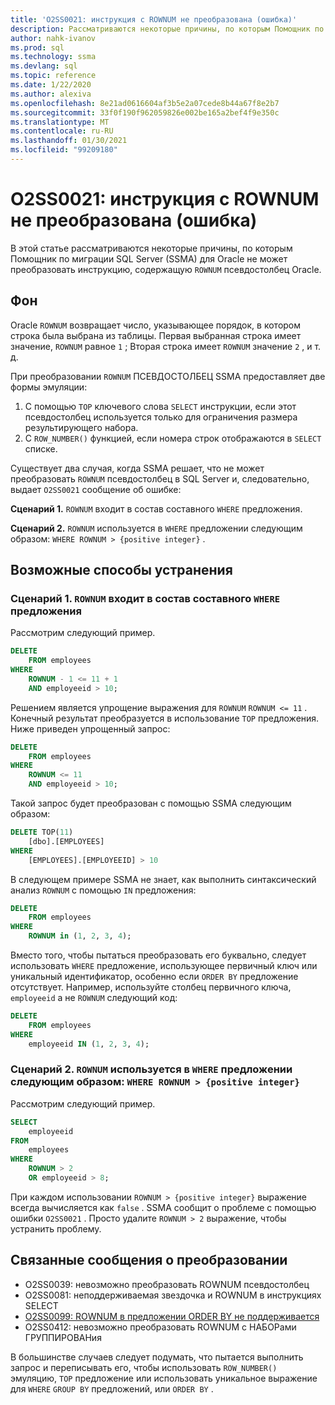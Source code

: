 ```yaml
---
title: 'O2SS0021: инструкция с ROWNUM не преобразована (ошибка)'
description: Рассматриваются некоторые причины, по которым Помощник по миграции SQL Server (SSMA) для Oracle не могут преобразовать инструкцию, содержащую псевдостолбец ROWNUM Oracle.
author: nahk-ivanov
ms.prod: sql
ms.technology: ssma
ms.devlang: sql
ms.topic: reference
ms.date: 1/22/2020
ms.author: alexiva
ms.openlocfilehash: 8e21ad0616604af3b5e2a07cede8b44a67f8e2b7
ms.sourcegitcommit: 33f0f190f962059826e002be165a2bef4f9e350c
ms.translationtype: MT
ms.contentlocale: ru-RU
ms.lasthandoff: 01/30/2021
ms.locfileid: "99209180"
---
```

# <a name="o2ss0021-statement-with-rownum-not-converted-error"></a>O2SS0021: инструкция с ROWNUM не преобразована (ошибка)

В этой статье рассматриваются некоторые причины, по которым Помощник по миграции SQL Server (SSMA) для Oracle не может преобразовать инструкцию, содержащую `ROWNUM` псевдостолбец Oracle.

## <a name="background"></a>Фон

Oracle `ROWNUM` возвращает число, указывающее порядок, в котором строка была выбрана из таблицы. Первая выбранная строка имеет значение, `ROWNUM` равное `1` ; Вторая строка имеет `ROWNUM` значение `2` , и т. д.

При преобразовании `ROWNUM` ПСЕВДОСТОЛБЕЦ SSMA предоставляет две формы эмуляции:

 1. С помощью `TOP` ключевого слова `SELECT` инструкции, если этот псевдостолбец используется только для ограничения размера результирующего набора.
 2. С `ROW_NUMBER()` функцией, если номера строк отображаются в `SELECT` списке.

Существует два случая, когда SSMA решает, что не может преобразовать `ROWNUM` псевдостолбец в SQL Server и, следовательно, выдает `O2SS0021` сообщение об ошибке:

**Сценарий 1.** `ROWNUM` входит в состав составного `WHERE` предложения.

**Сценарий 2.** `ROWNUM` используется в `WHERE` предложении следующим образом: `WHERE ROWNUM > {positive integer}` .

## <a name="possible-remedies"></a>Возможные способы устранения

### <a name="scenario-1-rownum-is-included-as-part-of-a-complex-where-clause"></a>Сценарий 1. `ROWNUM` входит в состав составного `WHERE` предложения

Рассмотрим следующий пример.

```sql
DELETE
    FROM employees
WHERE
    ROWNUM - 1 <= 11 + 1
    AND employeeid > 10;
```

Решением является упрощение выражения для `ROWNUM` `ROWNUM <= 11` . Конечный результат преобразуется в использование `TOP` предложения. Ниже приведен упрощенный запрос:

```sql
DELETE
    FROM employees
WHERE
    ROWNUM <= 11
    AND employeeid > 10;
```

Такой запрос будет преобразован с помощью SSMA следующим образом:

```sql
DELETE TOP(11)
    [dbo].[EMPLOYEES]
WHERE
    [EMPLOYEES].[EMPLOYEEID] > 10
```

В следующем примере SSMA не знает, как выполнить синтаксический анализ `ROWNUM` с помощью `IN` предложения:

```sql
DELETE
    FROM employees
WHERE
    ROWNUM in (1, 2, 3, 4);
```

Вместо того, чтобы пытаться преобразовать его буквально, следует использовать `WHERE` предложение, использующее первичный ключ или уникальный идентификатор, особенно если `ORDER BY` предложение отсутствует. Например, используйте столбец первичного ключа, `employeeid` а не `ROWNUM` следующий код:

```sql
DELETE
    FROM employees
WHERE
    employeeid IN (1, 2, 3, 4);
```

### <a name="scenario-2-rownum-is-used-in-a-where-clause-like-this-where-rownum--positive-integer"></a>Сценарий 2. `ROWNUM` используется в `WHERE` предложении следующим образом: `WHERE ROWNUM > {positive integer}`

Рассмотрим следующий пример.

```sql
SELECT
    employeeid
FROM
    employees
WHERE
    ROWNUM > 2
    OR employeeid > 8;
```

При каждом использовании `ROWNUM > {positive integer}` выражение всегда вычисляется как `false` . SSMA сообщит о проблеме с помощью ошибки `O2SS0021` . Просто удалите `ROWNUM > 2` выражение, чтобы устранить проблему.

## <a name="related-conversion-messages"></a>Связанные сообщения о преобразовании

* O2SS0039: невозможно преобразовать ROWNUM псевдостолбец
* O2SS0081: неподдерживаемая звездочка и ROWNUM в инструкциях SELECT
* [O2SS0099: ROWNUM в предложении ORDER BY не поддерживается](o2ss0099.md)
* O2SS0412: невозможно преобразовать ROWNUM с НАБОРами ГРУППИРОВАНия

В большинстве случаев следует подумать, что пытается выполнить запрос и переписывать его, чтобы использовать `ROW_NUMBER()` эмуляцию, `TOP` предложение или использовать уникальное выражение для `WHERE` `GROUP BY` предложений, или `ORDER BY` .
